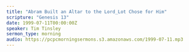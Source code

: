 ```yaml
---
title: "Abram Built an Altar to the Lord_Lot Chose for Him"
scripture: "Genesis 13"
date: 1999-07-11T00:00:00Z
speaker: Tim Tinsley
sermon_type: morning
audio: https://pcpcmorningsermons.s3.amazonaws.com/1999-07-11.mp3 
---
```



